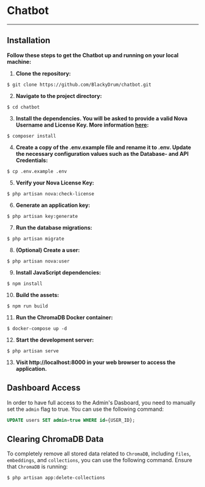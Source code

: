 # Chatbot

---

## Installation
**Follow these steps to get the Chatbot up and running on your local machine:**
1. **Clone the repository:**
```
$ git clone https://github.com/BlackyDrum/chatbot.git
```
2. **Navigate to the project directory:**
```
$ cd chatbot
```
3. **Install the dependencies. You will be asked to provide a valid Nova Username and License Key. More information [here](https://nova.laravel.com/docs/installation.html):**
```
$ composer install
```
4. **Create a copy of the .env.example file and rename it to .env. Update the necessary configuration values such as the Database- and API Credentials:**
```
$ cp .env.example .env
```
5. **Verify your Nova License Key:**
```
$ php artisan nova:check-license
```
6. **Generate an application key:**
```
$ php artisan key:generate
```
7. **Run the database migrations:**
```
$ php artisan migrate
```
8. **(Optional) Create a user:**
```
$ php artisan nova:user
```
9. **Install JavaScript dependencies:**
```
$ npm install
```
10. **Build the assets:**
```
$ npm run build
```
11. **Run the ChromaDB Docker container:**
```
$ docker-compose up -d
```
12. **Start the development server:**
```
$ php artisan serve
```
13. **Visit http://localhost:8000 in your web browser to access the application.**

## Dashboard Access
In order to have full access to the Admin's Dasboard, you need to manually set the ``admin`` flag to true. You can use the following command:
```sql
UPDATE users SET admin=true WHERE id={USER_ID};
```

## Clearing ChromaDB Data
To completely remove all stored data related to ``ChromaDB``, including ``files``, ``embeddings``, and ``collections``, you can use the following command. Ensure that ``ChromaDB`` is running:
```
$ php artisan app:delete-collections
```

